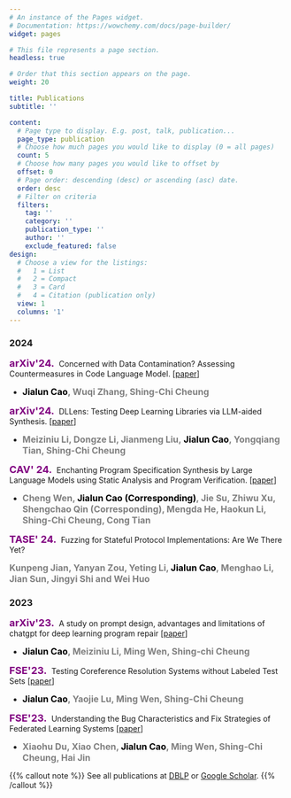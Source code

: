 ```yaml
---
# An instance of the Pages widget.
# Documentation: https://wowchemy.com/docs/page-builder/
widget: pages

# This file represents a page section.
headless: true

# Order that this section appears on the page.
weight: 20

title: Publications
subtitle: ''

content:
  # Page type to display. E.g. post, talk, publication...
  page_type: publication
  # Choose how much pages you would like to display (0 = all pages)
  count: 5
  # Choose how many pages you would like to offset by
  offset: 0
  # Page order: descending (desc) or ascending (asc) date.
  order: desc
  # Filter on criteria
  filters:
    tag: ''
    category: ''
    publication_type: ''
    author: ''
    exclude_featured: false
design:
  # Choose a view for the listings:
  #   1 = List
  #   2 = Compact
  #   3 = Card
  #   4 = Citation (publication only)
  view: 1
  columns: '1' 
---
```


<!-- ## **Latest Publications** -->



### 2024

<font size=4, color='purple'><b>arXiv'24. </b></font> Concerned with Data Contamination? Assessing Countermeasures in Code Language Model.  \[[paper](https://arxiv.org/abs/2403.16898)\]

- </b></font> <font size=3, color='black'><b> **Jialun Cao**</b></font><font size=3, color='gray'><b>, Wuqi Zhang, Shing-Chi Cheung</b></font>



<font size=4, color='purple'><b>arXiv'24. </b></font> DLLens: Testing Deep Learning Libraries via LLM-aided Synthesis. \[[paper](https://arxiv.org/abs/2406.07944)\] 

- <font size=3, color='gray'><b>Meiziniu Li, Dongze Li, Jianmeng Liu,</b></font> <font size=3, color='black'><b> **Jialun Cao**</b></font><font size=3, color='gray'><b>, Yongqiang Tian, Shing-Chi Cheung</b></font>



<font size=4, color='purple'><b>CAV' 24. </b></font> Enchanting Program Specification Synthesis by Large Language Models using Static Analysis and Program Verification. \[[paper](https://arxiv.org/pdf/2404.00762)\] 

- <font size=3, color='gray'><b>Cheng Wen, </b></font> <font size=3, color='black'><b> **Jialun Cao (Corresponding)**</b></font><font size=3, color='gray'><b>, Jie Su, Zhiwu Xu, Shengchao Qin (Corresponding), Mengda He, Haokun Li, Shing-Chi Cheung, Cong Tian</b></font>


<font size=4, color='purple'><b>TASE' 24. </b></font> Fuzzing for Stateful Protocol Implementations: Are We There Yet? 

<font size=3, color='gray'><b>Kunpeng Jian, Yanyan Zou, Yeting Li, </b></font> <font size=3, color='black'><b> **Jialun Cao**</b></font><font size=3, color='gray'><b>, Menghao Li, Jian Sun, Jingyi Shi and Wei Huo</b></font> 


### 2023

<font size=4, color='purple'><b>arXiv'23. </b></font> A study on prompt design, advantages and limitations of chatgpt for deep learning program repair  \[[paper](https://arxiv.org/abs/2304.08191)\]

- </b></font> <font size=3, color='black'><b> **Jialun Cao**</b></font><font size=3, color='gray'><b>, Meiziniu Li, Ming Wen, Shing-chi Cheung</b></font>


<font size=4, color='purple'><b>FSE'23. </b></font> Testing Coreference Resolution Systems without Labeled Test Sets  \[[paper](https://dl.acm.org/doi/pdf/10.1145/3611643.3616258)\]

- </b></font> <font size=3, color='black'><b> **Jialun Cao**</b></font><font size=3, color='gray'><b>, Yaojie Lu, Ming Wen, Shing-Chi Cheung</b></font>


<font size=4, color='purple'><b>FSE'23. </b></font> Understanding the Bug Characteristics and Fix Strategies of Federated Learning Systems  \[[paper](https://dl.acm.org/doi/pdf/10.1145/3611643.3616347)\]

- <font size=3, color='gray'><b>Xiaohu Du, Xiao Chen,  </b></font> <font size=3, color='black'><b> **Jialun Cao**</b></font><font size=3, color='gray'><b>, Ming Wen, Shing-Chi Cheung, Hai Jin</b></font> 


{{% callout note %}}
See all publications at [DBLP](https://dblp.org/pid/224/1601.html) or [Google Scholar](https://scholar.google.com/citations?user=UsLXSAEAAAAJ&hl=en).
{{% /callout %}}
